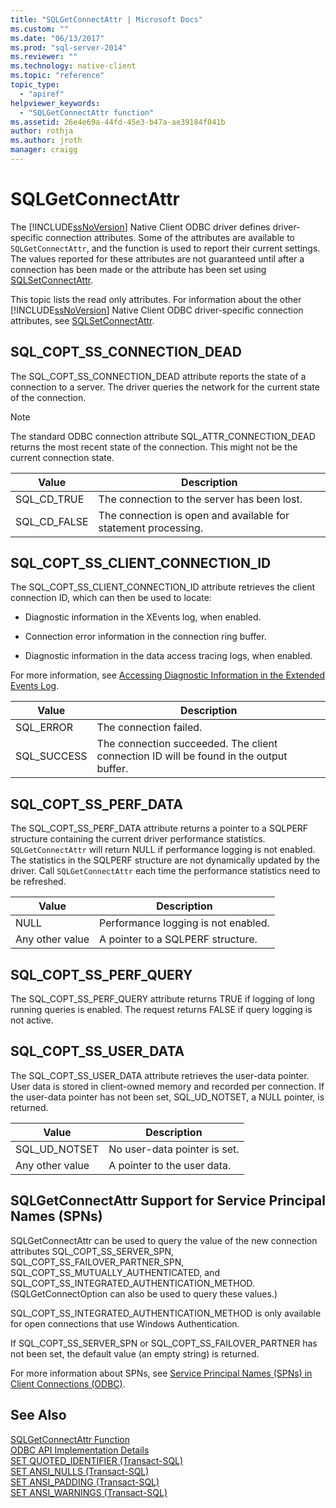 ```yaml
---
title: "SQLGetConnectAttr | Microsoft Docs"
ms.custom: ""
ms.date: "06/13/2017"
ms.prod: "sql-server-2014"
ms.reviewer: ""
ms.technology: native-client
ms.topic: "reference"
topic_type: 
  - "apiref"
helpviewer_keywords: 
  - "SQLGetConnectAttr function"
ms.assetid: 26e4e69a-44fd-45e3-b47a-ae39184f041b
author: rothja
ms.author: jroth
manager: craigg
---
```

# SQLGetConnectAttr
  The [!INCLUDE[ssNoVersion](../../includes/ssnoversion-md.md)] Native Client ODBC driver defines driver-specific connection attributes. Some of the attributes are available to `SQLGetConnectAttr`, and the function is used to report their current settings. The values reported for these attributes are not guaranteed until after a connection has been made or the attribute has been set using [SQLSetConnectAttr](sqlsetconnectattr.md).  
  
 This topic lists the read only attributes. For information about the other [!INCLUDE[ssNoVersion](../../includes/ssnoversion-md.md)] Native Client ODBC driver-specific connection attributes, see [SQLSetConnectAttr](sqlsetconnectattr.md).  
  
## SQL_COPT_SS_CONNECTION_DEAD  
 The SQL_COPT_SS_CONNECTION_DEAD attribute reports the state of a connection to a server. The driver queries the network for the current state of the connection.  
  
> [!NOTE]  
>  The standard ODBC connection attribute SQL_ATTR_CONNECTION_DEAD returns the most recent state of the connection. This might not be the current connection state.  
  
|Value|Description|  
|-----------|-----------------|  
|SQL_CD_TRUE|The connection to the server has been lost.|  
|SQL_CD_FALSE|The connection is open and available for statement processing.|  
  
## SQL_COPT_SS_CLIENT_CONNECTION_ID  
 The SQL_COPT_SS_CLIENT_CONNECTION_ID attribute retrieves the client connection ID, which can then be used to locate:  
  
-   Diagnostic information in the XEvents log, when enabled.  
  
-   Connection error information in the connection ring buffer.  
  
-   Diagnostic information in the data access tracing logs, when enabled.  
  
 For more information, see [Accessing Diagnostic Information in the Extended Events Log](../native-client/features/accessing-diagnostic-information-in-the-extended-events-log.md).  
  
|Value|Description|  
|-----------|-----------------|  
|SQL_ERROR|The connection failed.|  
|SQL_SUCCESS|The connection succeeded. The client connection ID will be found in the output buffer.|  
  
## SQL_COPT_SS_PERF_DATA  
 The SQL_COPT_SS_PERF_DATA attribute returns a pointer to a SQLPERF structure containing the current driver performance statistics. `SQLGetConnectAttr` will return NULL if performance logging is not enabled. The statistics in the SQLPERF structure are not dynamically updated by the driver. Call `SQLGetConnectAttr` each time the performance statistics need to be refreshed.  
  
|Value|Description|  
|-----------|-----------------|  
|NULL|Performance logging is not enabled.|  
|Any other value|A pointer to a SQLPERF structure.|  
  
## SQL_COPT_SS_PERF_QUERY  
 The SQL_COPT_SS_PERF_QUERY attribute returns TRUE if logging of long running queries is enabled. The request returns FALSE if query logging is not active.  
  
## SQL_COPT_SS_USER_DATA  
 The SQL_COPT_SS_USER_DATA attribute retrieves the user-data pointer. User data is stored in client-owned memory and recorded per connection. If the user-data pointer has not been set, SQL_UD_NOTSET, a NULL pointer, is returned.  
  
|Value|Description|  
|-----------|-----------------|  
|SQL_UD_NOTSET|No user-data pointer is set.|  
|Any other value|A pointer to the user data.|  
  
## SQLGetConnectAttr Support for Service Principal Names (SPNs)  
 SQLGetConnectAttr can be used to query the value of the new connection attributes SQL_COPT_SS_SERVER_SPN, SQL_COPT_SS_FAILOVER_PARTNER_SPN, SQL_COPT_SS_MUTUALLY_AUTHENTICATED, and SQL_COPT_SS_INTEGRATED_AUTHENTICATION_METHOD. (SQLGetConnectOption can also be used to query these values.)  
  
 SQL_COPT_SS_INTEGRATED_AUTHENTICATION_METHOD is only available for open connections that use Windows Authentication.  
  
 If SQL_COPT_SS_SERVER_SPN or SQL_COPT_SS_FAILOVER_PARTNER has not been set, the default value (an empty string) is returned.  
  
 For more information about SPNs, see [Service Principal Names &#40;SPNs&#41; in Client Connections &#40;ODBC&#41;](../native-client/odbc/service-principal-names-spns-in-client-connections-odbc.md).  
  
## See Also  
 [SQLGetConnectAttr Function](https://go.microsoft.com/fwlink/?LinkId=59347)   
 [ODBC API Implementation Details](odbc-api-implementation-details.md)   
 [SET QUOTED_IDENTIFIER &#40;Transact-SQL&#41;](/sql/t-sql/statements/set-quoted-identifier-transact-sql)   
 [SET ANSI_NULLS &#40;Transact-SQL&#41;](/sql/t-sql/statements/set-ansi-nulls-transact-sql)   
 [SET ANSI_PADDING &#40;Transact-SQL&#41;](/sql/t-sql/statements/set-ansi-padding-transact-sql)   
 [SET ANSI_WARNINGS &#40;Transact-SQL&#41;](/sql/t-sql/statements/set-ansi-warnings-transact-sql)  
  
  
